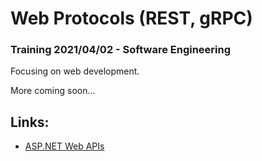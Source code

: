 # Web Protocols (REST, gRPC)
### Training 2021/04/02 - Software Engineering
Focusing on web development.

More coming soon...

## Links:
- [ASP.NET Web APIs](https://dotnet.microsoft.com/apps/aspnet/apis)
